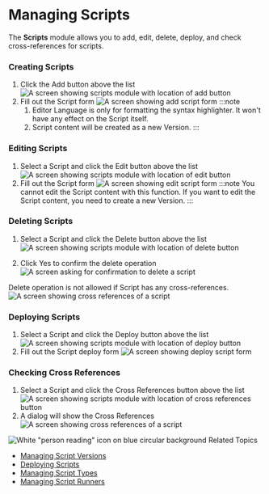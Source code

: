 # Managing Scripts

The **Scripts** module allows you to add, edit, delete, deploy, and check cross-references for scripts.


### Creating Scripts

1. Click the Add button above the list
   ![A screen showing scripts module with location of add button](../../../../../Resources/Images/SM/Library/Scripts/Scripts-Add-Script-01.png "Add Script Button")
2. Fill out the Script form
   ![A screen showing add script form](../../../../../Resources/Images/SM/Library/Scripts/Scripts-Add-Script-02.png "Add Script Form")
   :::note
    1. Editor Language is only for formatting the syntax highlighter. It won't have any effect on the Script itself.
    2. Script content will be created as a new Version.
   :::


### Editing Scripts

1. Select a Script and click the Edit button above the list
   ![A screen showing scripts module with location of edit button](../../../../../Resources/Images/SM/Library/Scripts/Scripts-Edit-Script-01.png "Edit Script Button")
2. Fill out the Script form
   ![A screen showing edit script form](../../../../../Resources/Images/SM/Library/Scripts/Scripts-Edit-Script-02.png "Edit Script Form")
   :::note
    You cannot edit the Script content with this function. If you want to edit the Script content, you need to create a new Version.
   :::


### Deleting Scripts

1. Select a Script and click the Delete button above the list
   ![A screen showing scripts module with location of delete button](../../../../../Resources/Images/SM/Library/Scripts/Scripts-Delete-Script-01.png "Delete Script Button")

2. Click Yes to confirm the delete operation
   ![A screen asking for confirmation to delete a script](../../../../../Resources/Images/SM/Library/Scripts/Scripts-Delete-Script-02.png "Delete Script Confirmation")

Delete operation is not allowed if Script has any cross-references.
![A screen showing cross references of a script](../../../../../Resources/Images/SM/Library/Scripts/Scripts-Delete-Script-02-Cross-Refs.png "Delete Script with Cross References")


### Deploying Scripts

1. Select a Script and click the Deploy button above the list
   ![A screen showing scripts module with location of deploy button](../../../../../Resources/Images/SM/Library/Scripts/Scripts-Deploy-Script-01.png "Deploy Script Button")
2. Fill out the Script deploy form
   ![A screen showing deploy script form](../../../../../Resources/Images/SM/Library/Scripts/Scripts-Deploy-Script-02.png "Deploy Script Form")


### Checking Cross References

1. Select a Script and click the Cross References button above the list
   ![A screen showing scripts module with location of cross references button](../../../../../Resources/Images/SM/Library/Scripts/Scripts-Cross-References-Script-01.png "Script Cross References Button")
2. A dialog will show the Cross References
   ![A screen showing cross references of a script](../../../../../Resources/Images/SM/Library/Scripts/Scripts-Cross-References-Script-02.png "Script Cross References Dialog")


![White "person reading" icon on blue circular background](../../../../../Resources/Images/moreinfo-icon(48x48).png "More Info icon")
Related Topics

- [Managing Script Versions](Managing-Script-Versions.md)
- [Deploying Scripts](Deploying-Scripts.md)
- [Managing Script Types](Managing-Script-Types.md)
- [Managing Script Runners](Managing-Script-Runners.md)